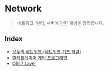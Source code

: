 # Network

> 네트워크, 멀티, 서버에 관한 개념을 정리합니다.

## Index

- [모두의 네트워크 (네트워크 기초 개념)](https://github.com/fkdl0048/BookReview/issues/268)
- [멀티플레이어 게임 프로그래밍](https://github.com/fkdl0048/BookReview/issues/299)
- [OSI 7 Layer](./OSI7Layer/README.md)
